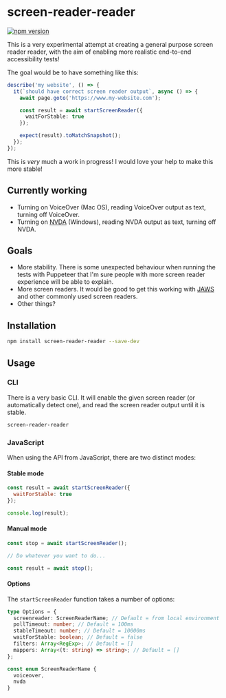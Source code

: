 # screen-reader-reader

[![npm version](https://img.shields.io/npm/v/screen-reader-reader.svg)](https://img.shields.io/npm/v/screen-reader-reader.svg)

This is a very experimental attempt at creating a general purpose screen reader reader, with the aim of enabling more realistic end-to-end accessibility tests!

The goal would be to have something like this:

```ts
describe('my website', () => {
  it(`should have correct screen reader output`, async () => {
    await page.goto('https://www.my-website.com');

    const result = await startScreenReader({
      waitForStable: true
    });

    expect(result).toMatchSnapshot();
  });
});
```

This is _very_ much a work in progress! I would love your help to make this more stable!

## Currently working

- Turning on VoiceOver (Mac OS), reading VoiceOver output as text, turning off VoiceOver.
- Turning on [NVDA](https://www.nvaccess.org/) (Windows), reading NVDA output as text, turning off NVDA.

## Goals

- More stability. There is some unexpected behaviour when running the tests with Puppeteer that I'm sure people with more screen reader experience will be able to explain.
- More screen readers. It would be good to get this working with [JAWS](https://www.freedomscientific.com/products/software/jaws/) and other commonly used screen readers.
- Other things?

## Installation

```sh
npm install screen-reader-reader --save-dev
```

## Usage

### CLI

There is a very basic CLI. It will enable the given screen reader (or automatically detect one), and read the screen reader output until it is stable.

```sh
screen-reader-reader
```

### JavaScript

When using the API from JavaScript, there are two distinct modes:

#### Stable mode

```js
const result = await startScreenReader({
  waitForStable: true
});

console.log(result);
```

#### Manual mode

```js
const stop = await startScreenReader();

// Do whatever you want to do...

const result = await stop();
```

#### Options

The `startScreenReader` function takes a number of options:

```ts
type Options = {
  screenreader: ScreenReaderName; // Default = from local environment
  pollTimeout: number; // Default = 100ms
  stableTimeout: number; // Default = 10000ms
  waitForStable: boolean; // Default = false
  filters: Array<RegExp>; // Default = []
  mappers: Array<(t: string) => string>; // Default = []
};

const enum ScreenReaderName {
  voiceover,
  nvda
}
```
